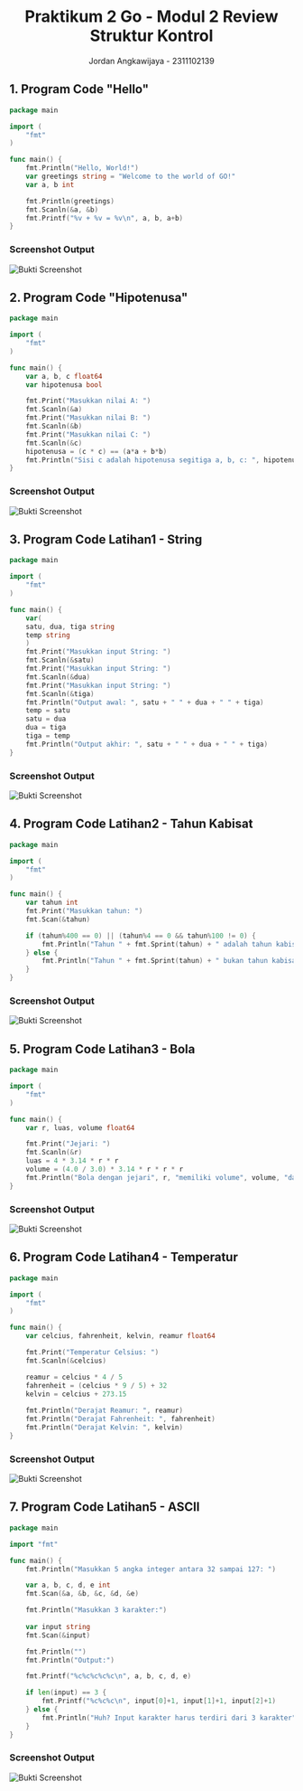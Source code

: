 # <h1 align="center">Praktikum 2 Go - Modul 2 Review Struktur Kontrol</h1>
<p align="center">Jordan Angkawijaya - 2311102139</p>

## 1. Program Code "Hello"
```go
package main

import (
	"fmt"
)

func main() {
	fmt.Println("Hello, World!")
	var greetings string = "Welcome to the world of GO!"
	var a, b int

	fmt.Println(greetings)
	fmt.Scanln(&a, &b)
	fmt.Printf("%v + %v = %v\n", a, b, a+b)
}
```
### Screenshot Output
![Bukti Screenshot](BuktiHello.png)

## 2. Program Code "Hipotenusa"
```go
package main

import (
	"fmt"
)

func main() {
	var a, b, c float64
	var hipotenusa bool

	fmt.Print("Masukkan nilai A: ")
	fmt.Scanln(&a)
	fmt.Print("Masukkan nilai B: ")
	fmt.Scanln(&b)
	fmt.Print("Masukkan nilai C: ")
	fmt.Scanln(&c)
	hipotenusa = (c * c) == (a*a + b*b)
	fmt.Println("Sisi c adalah hipotenusa segitiga a, b, c: ", hipotenusa)
}
```
### Screenshot Output
![Bukti Screenshot](BuktiHipotenusa.png)

## 3. Program Code Latihan1 - String
```go
package main

import (
	"fmt"
)

func main() {
	var(
	satu, dua, tiga string
	temp string
	)
	fmt.Print("Masukkan input String: ")
	fmt.Scanln(&satu)
	fmt.Print("Masukkan input String: ")
	fmt.Scanln(&dua)
	fmt.Print("Masukkan input String: ")
	fmt.Scanln(&tiga)
	fmt.Println("Output awal: ", satu + " " + dua + " " + tiga)
	temp = satu
	satu = dua
	dua = tiga
	tiga = temp
	fmt.Println("Output akhir: ", satu + " " + dua + " " + tiga)
}
```
### Screenshot Output
![Bukti Screenshot](BuktiLatihan1.png)

## 4. Program Code Latihan2 - Tahun Kabisat
```go
package main

import (
	"fmt"
)

func main() {
	var tahun int
	fmt.Print("Masukkan tahun: ")
	fmt.Scan(&tahun)

	if (tahun%400 == 0) || (tahun%4 == 0 && tahun%100 != 0) {
		fmt.Println("Tahun " + fmt.Sprint(tahun) + " adalah tahun kabisat")
	} else {
		fmt.Println("Tahun " + fmt.Sprint(tahun) + " bukan tahun kabisat")
	}
}
```
### Screenshot Output
![Bukti Screenshot](BuktiLatihan2.png)

## 5. Program Code Latihan3 - Bola
```go
package main

import (
	"fmt"
)

func main() {
	var r, luas, volume float64

	fmt.Print("Jejari: ")
	fmt.Scanln(&r)
	luas = 4 * 3.14 * r * r
	volume = (4.0 / 3.0) * 3.14 * r * r * r
	fmt.Println("Bola dengan jejari", r, "memiliki volume", volume, "dan luas kulit", luas)
}
```
### Screenshot Output
![Bukti Screenshot](BuktiLatihan3.png)

## 6. Program Code Latihan4 - Temperatur
```go
package main

import (
	"fmt"
)

func main() {
	var celcius, fahrenheit, kelvin, reamur float64

	fmt.Print("Temperatur Celsius: ")
	fmt.Scanln(&celcius)

	reamur = celcius * 4 / 5
	fahrenheit = (celcius * 9 / 5) + 32
	kelvin = celcius + 273.15
	
	fmt.Println("Derajat Reamur: ", reamur)
	fmt.Println("Derajat Fahrenheit: ", fahrenheit)
	fmt.Println("Derajat Kelvin: ", kelvin)
}
```
### Screenshot Output
![Bukti Screenshot](BuktiLatihan4.png)

## 7. Program Code Latihan5 - ASCII
```go
package main

import "fmt"

func main() {
	fmt.Println("Masukkan 5 angka integer antara 32 sampai 127: ")

	var a, b, c, d, e int
	fmt.Scan(&a, &b, &c, &d, &e)

	fmt.Println("Masukkan 3 karakter:")
	
	var input string
	fmt.Scan(&input)

	fmt.Println("")
	fmt.Println("Output:")

	fmt.Printf("%c%c%c%c%c\n", a, b, c, d, e)

	if len(input) == 3 {
		fmt.Printf("%c%c%c\n", input[0]+1, input[1]+1, input[2]+1)
	} else {
		fmt.Println("Huh? Input karakter harus terdiri dari 3 karakter")
	}
}
```
### Screenshot Output
![Bukti Screenshot](BuktiLatihan5.png)